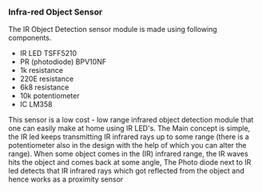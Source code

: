 ### Infra-red Object Sensor
The IR Object Detection sensor module is  made using following components.
- IR LED TSFF5210
- PR (photodiode) BPV10NF
- 1k resistance
- 220E resistance
- 6k8 resistance
- 10k potentiometer
- IC LM358

This sensor is a low cost - low range infrared object detection module that one can easily make at home using IR LED's.
The Main concept is simple, the IR led keeps transmitting IR infrared rays up to some range (there is a potentiometer also in the design with the help of which you can alter the range). 
When some object comes in the (IR) infrared range, the IR waves hits the object and comes back at some angle, 
The Photo diode next to IR led detects that IR infrared rays which got reflected from the object and hence works as a proximity sensor
 

